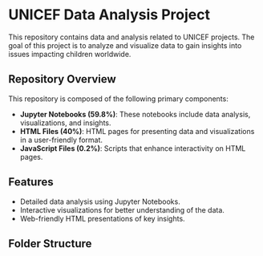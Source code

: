 # UNICEF Data Analysis Project

This repository contains data and analysis related to UNICEF projects. The goal of this project is to analyze and visualize data to gain insights into issues impacting children worldwide.

## Repository Overview

This repository is composed of the following primary components:

- **Jupyter Notebooks (59.8%)**: These notebooks include data analysis, visualizations, and insights.
- **HTML Files (40%)**: HTML pages for presenting data and visualizations in a user-friendly format.
- **JavaScript Files (0.2%)**: Scripts that enhance interactivity on HTML pages.

## Features

- Detailed data analysis using Jupyter Notebooks.
- Interactive visualizations for better understanding of the data.
- Web-friendly HTML presentations of key insights.

## Folder Structure
